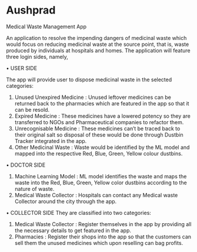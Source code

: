# Aushprad
Medical Waste Management App

An application to resolve the impending dangers of medicinal waste which would focus on reducing medicinal waste at the source point, that is, waste produced by individuals at hospitals and homes.
The application will feature three login sides, namely,

•	USER SIDE

The app will provide user to dispose medicinal waste in the selected categories:
1) Unused Unexpired Medicine : Unused leftover medicines can be returned back to the pharmacies which are featured in the app so that it can be resold.
2) Expired Medicine : These medicines have a lowered potency so they are transferred to NGOs and Pharmaceutical companies to refactor them.
3) Unrecognisable Medicine : These medicines can’t be traced back to their original salt so disposal of these would be done through Dustbin Tracker integrated in the app.
4) Other Medicinal Waste : Waste would be identified by the ML model and mapped into the respective Red, Blue, Green, Yellow colour dustbins.
      
•	DOCTOR SIDE
1) Machine Learning Model : ML model identifies the waste and maps the waste into the Red, Blue, Green, Yellow color dustbins according to the nature of waste.
2) Medical Waste Collector : Hospitals can contact any Medical waste Collector around the city through the app.

•	COLLECTOR SIDE
They are classified into two categories:
1) Medical Waste Collector : Register themselves in the app by providing all the necessary details to get featured in the app.
2) Pharmacies : Register their shops into the app so that the customers can sell them the unused medicines which upon reselling can bag profits.


